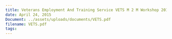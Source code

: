 ```yaml
---
title: Veterans Employment And Training Service VETS M 2 M Workshop 2015
date: April 24, 2015
Document: ../assets/uploads/documents/VETS.pdf
filename: VETS.pdf
tags:
---
```

